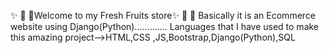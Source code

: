 ✨ 🎉 🎉Welcome to my Fresh Fruits store✨ 🎉 🎉 
Basically it is an Ecommerce website using Django(Python).............
Languages that I have used to make this amazing project-->HTML,CSS ,JS,Bootstrap,Django(Python),SQL
